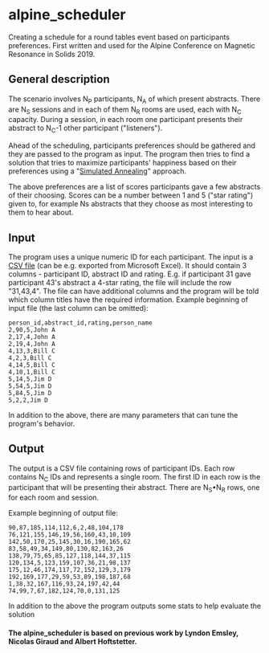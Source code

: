 # alpine_scheduler

Creating a schedule for a round tables event based on participants preferences. First written and  used for the Alpine Conference on Magnetic Resonance in Solids 2019.

## General description

The scenario involves N<sub>P</sub> participants, N<sub>A</sub> of which present abstracts. There are N<sub>S</sub> sessions and in each of them N<sub>R</sub> rooms are used, each with N<sub>C</sub> capacity. During a session, in each room one participant presents their abstract to N<sub>C</sub>-1 other participant ("listeners").

Ahead of the scheduling, participants preferences should be gathered and they are passed to the program as input. The program then tries to find a solution that tries to maximize participants' happiness based on their preferences using a "[Simulated Annealing](https://en.wikipedia.org/wiki/Simulated_annealing)" approach.

The above preferences are a list of scores participants gave a few abstracts of their choosing. Scores can be a number between 1 and 5 ("star rating") given to, for example Ns abstracts that they choose as most interesting to them to hear about.

## Input

The program uses a unique numeric ID for each participant. The input is a [CSV file](https://en.wikipedia.org/wiki/Comma-separated_values) (can be e.g. exported from Microsoft Excel). It should contain 3 columns - participant ID, abstract ID and rating. E.g. if participant 31 gave participant 43's abstract a 4-star rating, the file will include the row "31,43,4". The file can have additional columns and the program will be told which column titles have the required information. Example beginning of input file (the last column can be omitted):

    person_id,abstract_id,rating,person_name
    2,90,5,John A
    2,17,4,John A
    2,19,4,John A
    4,13,3,Bill C
    4,2,3,Bill C
    4,14,5,Bill C
    4,10,1,Bill C
    5,14,5,Jim D
    5,54,5,Jim D
    5,84,5,Jim D
    5,2,2,Jim D

In addition to the above, there are many parameters that can tune the program's behavior.

## Output

The output is a CSV file containing rows of participant IDs. Each row contains N<sub>C</sub> IDs and represents a single room. The first ID in each row is the participant that will be presenting their abstract. There are N<sub>S</sub>•N<sub>R</sub> rows, one for each room and session.

Example beginning of output file:

    90,87,185,114,112,6,2,48,104,178
    76,121,155,146,19,56,160,43,10,109
    142,50,170,25,145,30,16,190,165,62
    83,58,49,34,149,80,130,82,163,26
    138,79,75,65,85,127,118,144,37,115
    120,134,5,123,159,107,36,21,98,137
    175,12,46,174,117,72,152,129,3,179
    192,169,177,29,59,53,89,198,187,68
    1,38,32,167,116,93,24,197,42,44
    74,99,7,67,182,124,70,0,131,125

In addition to the above the program outputs some stats to help evaluate the solution


#### The alpine_scheduler is based on previous work by Lyndon Emsley, Nicolas Giraud and Albert Hoftstetter.
